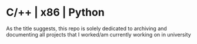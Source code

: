 # C/++ | x86 | Python
As the title suggests, this repo is solely dedicated to archiving and documenting all projects that I worked/am currently working on in university
